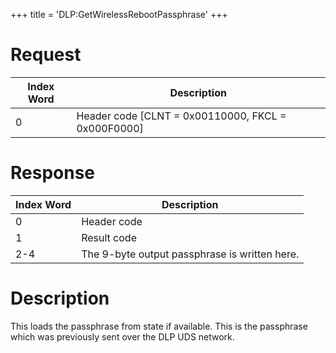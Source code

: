 +++
title = 'DLP:GetWirelessRebootPassphrase'
+++

# Request

| Index Word | Description                                          |
|------------|------------------------------------------------------|
| 0          | Header code \[CLNT = 0x00110000, FKCL = 0x000F0000\] |

# Response

| Index Word | Description                                   |
|------------|-----------------------------------------------|
| 0          | Header code                                   |
| 1          | Result code                                   |
| 2-4        | The 9-byte output passphrase is written here. |

# Description

This loads the passphrase from state if available. This is the
passphrase which was previously sent over the DLP UDS network.